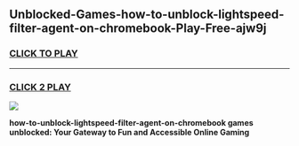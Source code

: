 
## Unblocked-Games-how-to-unblock-lightspeed-filter-agent-on-chromebook-Play-Free-ajw9j
<h3>
<a href="https://premium76.site?title=how-to-unblock-lightspeed-filter-agent-on-chromebook&ref=18A1">CLICK TO PLAY</a></h3>
<hr>

<h3>
<a href="https://premium76.site?title=how-to-unblock-lightspeed-filter-agent-on-chromebook&ref=18A1">CLICK 2 PLAY</a>
  
</h3>

<a href="https://premium76.site?title=how-to-unblock-lightspeed-filter-agent-on-chromebook&ref=18A1"><img src="https://clearcache.store/games.png"></a>


**how-to-unblock-lightspeed-filter-agent-on-chromebook games unblocked: Your Gateway to Fun and Accessible Online Gaming**

